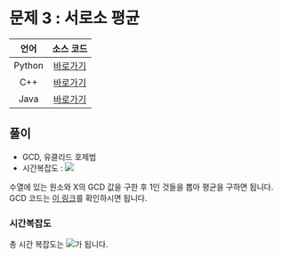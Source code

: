 # 문제 3 : 서로소 평균

| 언어 | 소스 코드 |
| :--: | :-------: |
| Python | [바로가기](./main.py) |
| C++    | [바로가기](./main.cpp) |
| Java | [바로가기](./Main.java) |

## 풀이

 - GCD, 유클리드 호제법
 - 시간복잡도 : <img src="https://render.githubusercontent.com/render/math?math=O(NlogX)">

수열에 있는 원소와 X의 GCD 값을 구한 후 1인 것들을 뽑아 평균을 구하면 됩니다.
GCD 코드는 [이 링크](./../01#최소공배수-구하기)를 확인하시면 됩니다.

### 시간복잡도

총 시간 복잡도는 <img src="https://render.githubusercontent.com/render/math?math=O(NlogX)">가 됩니다.
